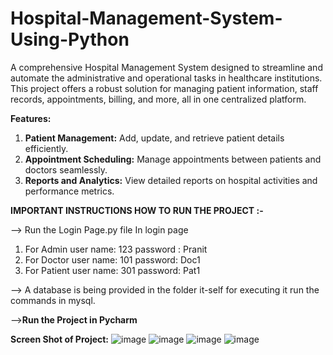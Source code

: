 # Hospital-Management-System-Using-Python
A comprehensive Hospital Management System designed to streamline and automate the administrative and operational tasks in healthcare institutions. This project offers a robust solution for managing patient information, staff records, appointments, billing, and more, all in one centralized platform.

**Features:**
1. **Patient Management:** Add, update, and retrieve patient details efficiently.
2. **Appointment Scheduling:** Manage appointments between patients and doctors seamlessly.
3. **Reports and Analytics:** View detailed reports on hospital activities and performance metrics.


**IMPORTANT INSTRUCTIONS HOW TO RUN THE PROJECT :-**

--> Run the Login Page.py file In login page 

1. For Admin user name: 123 password : Pranit
2. For Doctor user name: 101 password: Doc1
3. For Patient user name: 301 password: Pat1

--> A database is being provided in the folder it-self for executing it run the commands in mysql.

 -->**Run the Project in Pycharm**
 
**Screen Shot of Project:**
![image](https://github.com/user-attachments/assets/24d2d0ac-9e01-424b-9b35-1b6f02d10341)
![image](https://github.com/user-attachments/assets/1b26c916-0117-421b-8382-cea551dc0751)
![image](https://github.com/user-attachments/assets/fcc83b9a-2ec1-46c5-b11d-11f4707b7908)
![image](https://github.com/user-attachments/assets/04891204-02d5-4db6-884e-e78abf519bac)




